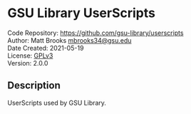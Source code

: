 # GSU Library UserScripts
Code Repository: https://github.com/gsu-library/userscripts  
Author: Matt Brooks <mbrooks34@gsu.edu>  
Date Created: 2021-05-19  
License: [GPLv3](https://www.gnu.org/licenses/gpl-3.0.en.html)  
Version: 2.0.0

## Description
UserScripts used by GSU Library.
